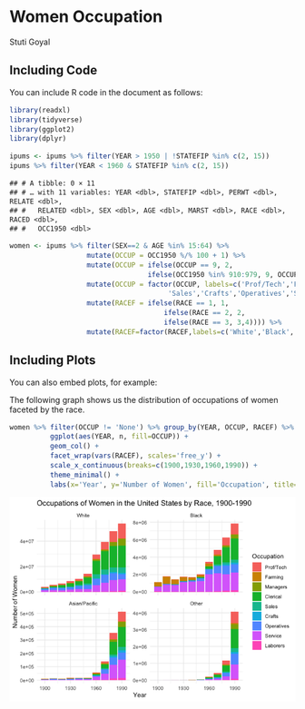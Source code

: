 Women Occupation
================
Stuti Goyal

## Including Code

You can include R code in the document as follows:

``` r
library(readxl)
library(tidyverse)
library(ggplot2)
library(dplyr)
```

``` r
ipums <- ipums %>% filter(YEAR > 1950 | !STATEFIP %in% c(2, 15))
ipums %>% filter(YEAR < 1960 & STATEFIP %in% c(2, 15))
```

    ## # A tibble: 0 × 11
    ## # … with 11 variables: YEAR <dbl>, STATEFIP <dbl>, PERWT <dbl>, RELATE <dbl>,
    ## #   RELATED <dbl>, SEX <dbl>, AGE <dbl>, MARST <dbl>, RACE <dbl>, RACED <dbl>,
    ## #   OCC1950 <dbl>

``` r
women <- ipums %>% filter(SEX==2 & AGE %in% 15:64) %>%
                   mutate(OCCUP = OCC1950 %/% 100 + 1) %>% 
                   mutate(OCCUP = ifelse(OCCUP == 9, 2,
                                  ifelse(OCC1950 %in% 910:979, 9, OCCUP))) %>%
                   mutate(OCCUP = factor(OCCUP, labels=c('Prof/Tech','Farming','Managers','Clerical',
                                       'Sales','Crafts','Operatives','Service','Laborers','None'))) %>% 
                   mutate(RACEF = ifelse(RACE == 1, 1,
                                      ifelse(RACE == 2, 2,
                                      ifelse(RACE == 3, 3,4)))) %>% 
                   mutate(RACEF=factor(RACEF,labels=c('White','Black','Asian/Pacific','Other')))
```

## Including Plots

You can also embed plots, for example:

The following graph shows us the distribution of occupations of women
faceted by the race.

``` r
women %>% filter(OCCUP != 'None') %>% group_by(YEAR, OCCUP, RACEF) %>% count(wt=PERWT) %>% 
          ggplot(aes(YEAR, n, fill=OCCUP)) + 
          geom_col() + 
          facet_wrap(vars(RACEF), scales='free_y') +
          scale_x_continuous(breaks=c(1900,1930,1960,1990)) + 
          theme_minimal() +
          labs(x='Year', y='Number of Women', fill='Occupation', title='Occupations of Women in the United States by Race, 1900-1990')
```

![](README_files/figure-gfm/unnamed-chunk-4-1.png)<!-- -->
